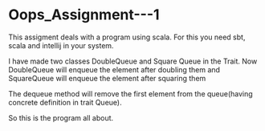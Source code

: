 # Oops_Assignment---1
This assigment deals with a program using scala.
For this you need sbt, scala and intellij in your system.

I have made two classes DoubleQueue and Square Queue in the Trait.
Now DoubleQueue will enqueue the element after doubling them
and 
SquareQueue will  enqueue the element after squaring them

The dequeue method will remove the first element from the queue(having concrete definition in trait Queue).

So this is the program all about.
